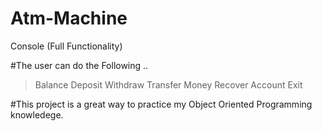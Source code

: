 # Atm-Machine
Console (Full Functionality)

#The user can do the Following ..
 > Balance
 > Deposit
 > Withdraw
 > Transfer Money
 > Recover Account
 > Exit
 
 #This project is a great way to practice my Object Oriented Programming knowledege.
